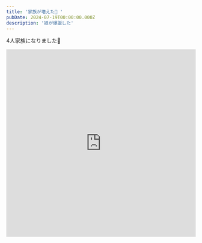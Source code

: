 ```yaml
---
title: '家族が増えた🎂 '
pubDate: 2024-07-19T00:00:00.000Z
description: '娘が爆誕した'
---
```


4人家族になりました👶

<iframe src="https://platform.x.com/embed/Tweet.html?id=1816025056109334538" width="100%" height="500" frameborder="0" scrolling="no"></iframe>
